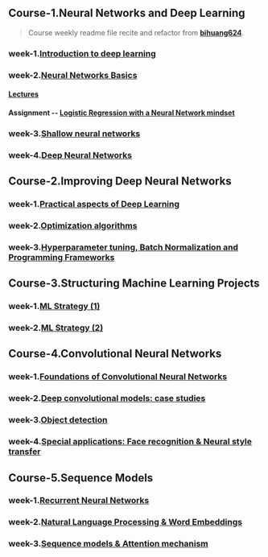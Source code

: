 ## Course-1.Neural Networks and Deep Learning
> Course weekly readme file recite and refactor from **[bihuang624](https://github.com/bighuang624/Andrew-Ng-Deep-Learning-notes/tree/master/docs)**.
### week-1.[Introduction to deep learning](./1_Neural_Networks_and_Deep_Learning/week_1)
### week-2.[Neural Networks Basics](./1_Neural_Networks_and_Deep_Learning/week_2)
#### [Lectures](./1_Neural_Networks_and_Deep_Learning/week_2/lectures)
#### Assignment -- [Logistic Regression with a Neural Network mindset](./1_Neural_Networks_and_Deep_Learning/week_2/1_assignment.ipynb)
### week-3.[Shallow neural networks](./1_Neural_Networks_and_Deep_Learning/week_3)
### week-4.[Deep Neural Networks](./1_Neural_Networks_and_Deep_Learning/week_4)


## Course-2.Improving Deep Neural Networks
### week-1.[Practical aspects of Deep Learning](./2_Improving_Deep_Neural_Networks/week_1)
### week-2.[Optimization algorithms](./2_Improving_Deep_Neural_Networks/week_2)
### week-3.[Hyperparameter tuning, Batch Normalization and Programming Frameworks](./2_Improving_Deep_Neural_Networks/week_3)

## Course-3.Structuring Machine Learning Projects
### week-1.[ML Strategy (1)](./3_Structuring_Machine_Learning_Projects/week_1)
### week-2.[ML Strategy (2)](./3_Structuring_Machine_Learning_Projects/week_2)


## Course-4.Convolutional Neural Networks
### week-1.[Foundations of Convolutional Neural Networks](./4_Convolutional_Neural_Networks/week_1)
### week-2.[Deep convolutional models: case studies](./4_Convolutional_Neural_Networks/week_2)
### week-3.[Object detection](./4_Convolutional_Neural_Networks/week_3)
### week-4.[Special applications: Face recognition & Neural style transfer](./4_Convolutional_Neural_Networks/week_4)


## Course-5.Sequence Models
### week-1.[Recurrent Neural Networks](./5_Sequence_Models/week_1)
### week-2.[Natural Language Processing & Word Embeddings](./5_Sequence_Models/week_2)
### week-3.[Sequence models & Attention mechanism](./5_Sequence_Models/week_3)
